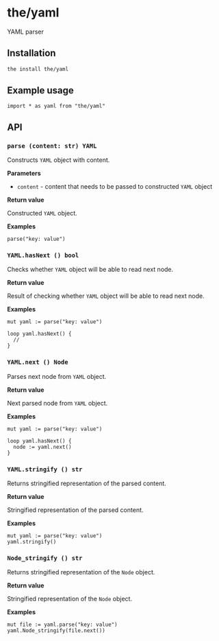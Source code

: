 # the/yaml
YAML parser

## Installation

```bash
the install the/yaml
```

## Example usage

```the
import * as yaml from "the/yaml"
```

## API

### `parse (content: str) YAML`
Constructs `YAML` object with content.

**Parameters**

- `content` - content that needs to be passed to constructed `YAML` object

**Return value**

Constructed `YAML` object.

**Examples**

```the
parse("key: value")
```

### `YAML.hasNext () bool`
Checks whether `YAML` object will be able to read next node.

**Return value**

Result of checking whether `YAML` object will be able to read next node.

**Examples**

```the
mut yaml := parse("key: value")

loop yaml.hasNext() {
  //
}
```

### `YAML.next () Node`
Parses next node from `YAML` object.

**Return value**

Next parsed node from `YAML` object.

**Examples**

```the
mut yaml := parse("key: value")

loop yaml.hasNext() {
  node := yaml.next()
}
```

### `YAML.stringify () str`
Returns stringified representation of the parsed content.

**Return value**

Stringified representation of the parsed content.

**Examples**

```the
mut yaml := parse("key: value")
yaml.stringify()
```

### `Node_stringify () str`
Returns stringified representation of the `Node` object.

**Return value**

Stringified representation of the `Node` object.

**Examples**

```the
mut file := yaml.parse("key: value")
yaml.Node_stringify(file.next())
```
